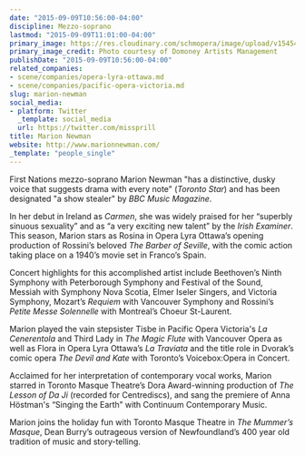```yaml
---
date: "2015-09-09T10:56:00-04:00"
discipline: Mezzo-soprano
lastmod: "2015-09-09T11:01:00-04:00"
primary_image: https://res.cloudinary.com/schmopera/image/upload/v1545409169/media/webhook-uploads/1441810858708/marion_newman_headshot_2015_4x6_coSquare.jpg.jpg
primary_image_credit: Photo courtesy of Domoney Artists Management
publishDate: "2015-09-09T10:56:00-04:00"
related_companies:
- scene/companies/opera-lyra-ottawa.md
- scene/companies/pacific-opera-victoria.md
slug: marion-newman
social_media:
- platform: Twitter
  _template: social_media
  url: https://twitter.com/missprill
title: Marion Newman
website: http://www.marionnewman.com/
_template: "people_single"
---
```


First Nations mezzo-soprano Marion Newman "has a distinctive, dusky voice that suggests drama with every note" (*Toronto Star*) and has been designated "a show stealer" by *BBC Music Magazine*. 

In her debut in Ireland as *Carmen*, she was widely praised for her “superbly sinuous sexuality” and as “a very exciting new talent” by the *Irish Examiner*. This season, Marion stars as Rosina in Opera Lyra Ottawa’s opening production of Rossini’s beloved *The Barber of Seville*, with the comic action taking place on a 1940’s movie set in Franco’s Spain.

Concert highlights for this accomplished artist include Beethoven’s Ninth Symphony with Peterborough Symphony and
Festival of the Sound, Messiah with Symphony Nova Scotia, Elmer Iseler Singers, and Victoria Symphony, Mozart’s *Requiem* with Vancouver Symphony and Rossini’s *Petite Messe Solennelle* with Montreal’s Choeur St-Laurent.

Marion played the vain stepsister Tisbe in Pacific Opera Victoria's *La Cenerentola* and Third Lady in *The Magic Flute* with Vancouver Opera as well as Flora in Opera Lyra Ottawa’s *La Traviata* and the title role in Dvorak’s comic opera *The Devil
and Kate* with Toronto’s Voicebox:Opera in Concert.

Acclaimed for her interpretation of contemporary vocal works, Marion starred in Toronto Masque Theatre’s Dora Award-winning production of *The Lesson of Da Ji* (recorded for Centrediscs), and sang the premiere of Anna Höstman's “Singing the Earth” with Continuum Contemporary Music.

Marion joins the holiday fun with Toronto Masque Theatre in *The Mummer’s Masque*, Dean Burry’s outrageous version of Newfoundland’s 400 year old tradition of music and story-telling.
